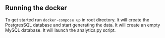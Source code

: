 
## Running the docker

To get started run ``` docker-compose up ``` in root directory.
It will create the PostgresSQL database and start generating the data.
It will create an empty MySQL database.
It will launch the analytics.py script. 
